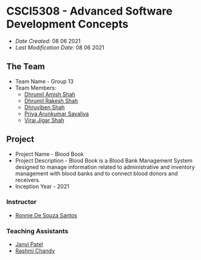 # CSCI5308 - Advanced Software Development Concepts

* *Date Created*: 08 06 2021
* *Last Modification Date*: 08 06 2021

## The Team
* Team Name - Group 13
* Team Members:
    * [Dhrumil Amish Shah](mailto:dh416386@dal.ca)
	* [Dhrumil Rakesh Shah](mailto:dh647095@dal.ca)
	* [Dhruviben Shah](mailto:dh342773@dal.ca)
	* [Priya Arunkumar Savaliya](mailto:pr930067@dal.ca)
	* [Viraj Jigar Shah](mailto:vr510744@dal.ca)

## Project
* Project Name - Blood Book
* Project Description - Blood Book is a Blood Bank Management System designed to manage information related to administrative and inventory management with blood banks and to connect blood donors and receivers.
* Inception Year - 2021

### Instructor
* [Ronnie De Souza Santos](https://git.cs.dal.ca/ronnie)

### Teaching Assistants
* [Janvi Patel](https://git.cs.dal.ca/janvi)
* [Rashmi Chandy](https://git.cs.dal.ca/chandy)